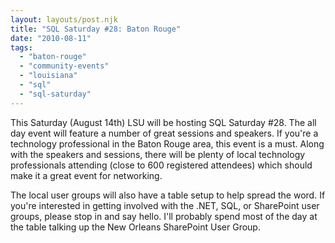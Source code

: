 ```yaml
---
layout: layouts/post.njk
title: "SQL Saturday #28: Baton Rouge"
date: "2010-08-11"
tags: 
  - "baton-rouge"
  - "community-events"
  - "louisiana"
  - "sql"
  - "sql-saturday"
---
```


This Saturday (August 14th) LSU will be hosting SQL Saturday #28. The all day event will feature a number of great sessions and speakers. If you're a technology professional in the Baton Rouge area, this event is a must. Along with the speakers and sessions, there will be plenty of local technology professionals attending (close to 600 registered attendees) which should make it a great event for networking.

The local user groups will also have a table setup to help spread the word. If you're interested in getting involved with the .NET, SQL, or SharePoint user groups, please stop in and say hello. I'll probably spend most of the day at the table talking up the New Orleans SharePoint User Group.
